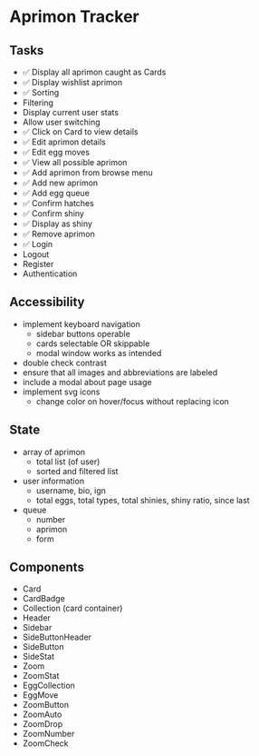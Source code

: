 # Aprimon Tracker

## Tasks
- ✅ Display all aprimon caught as Cards
- ✅ Display wishlist aprimon
- ✅ Sorting
- Filtering
- Display current user stats
- Allow user switching
- ✅ Click on Card to view details
- ✅ Edit aprimon details
- ✅ Edit egg moves
- ✅ View all possible aprimon
- ✅ Add aprimon from browse menu
- ✅ Add new aprimon
- ✅ Add egg queue
- ✅ Confirm hatches
- ✅ Confirm shiny
- ✅ Display as shiny
- ✅ Remove aprimon
- ✅ Login
- Logout
- Register
- Authentication

## Accessibility
- implement keyboard navigation
    - sidebar buttons operable
    - cards selectable OR skippable
    - modal window works as intended
- double check contrast
- ensure that all images and abbreviations are labeled
- include a modal about page usage
- implement svg icons
    - change color on hover/focus without replacing icon

## State
- array of aprimon
    - total list (of user)
    - sorted and filtered list
- user information
    - username, bio, ign
    - total eggs, total types, total shinies, shiny ratio, since last
- queue
    - number
    - aprimon
    - form

## Components
- Card
- CardBadge
- Collection (card container)
- Header
- Sidebar
- SideButtonHeader
- SideButton
- SideStat
- Zoom
- ZoomStat
- EggCollection
- EggMove
- ZoomButton
- ZoomAuto
- ZoomDrop
- ZoomNumber
- ZoomCheck
